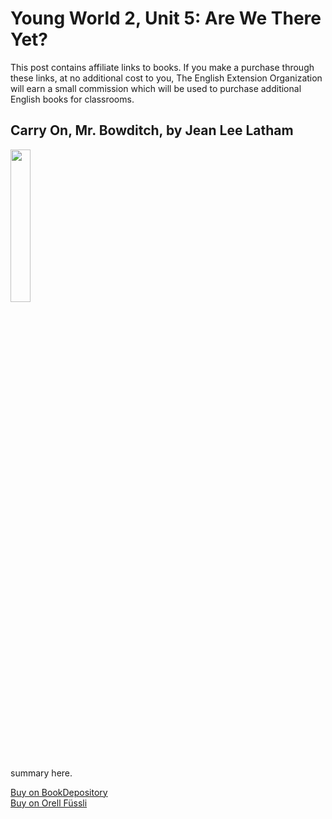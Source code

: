 # Young World 2, Unit 5: Are We There Yet?

This post contains affiliate links to books. If you make a purchase through these links, at no additional cost to you, The English Extension Organization will earn a small commission which will be used to purchase additional English books for classrooms.



## Carry On, Mr. Bowditch, by Jean Lee Latham

<img src="https://imgur.com/6rfoBak.png" width="25%" />

summary here.

<a href="https://www.bookdepository.com/Carry-On-Mr-Bowditch-Jean-Lee-Latham/9780618250745?ref=grid-view&qid=1665843551689&sr=1-1" rel="nofollow"> Buy on BookDepository</a>  
<a href="https://www.orellfuessli.ch/shop/home/artikeldetails/A1006158349" rel="nofollow">Buy on Orell Füssli</a>

<!--stackedit_data:
eyJoaXN0b3J5IjpbMzU3Njc0MzIwLC0xNDY4NjIxNDc1XX0=
-->